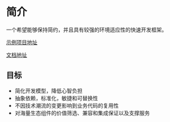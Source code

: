 # 简介

一个希望能够保持简约，并且具有较强的环境适应性的快速开发框架。

[示例项目地址](https://github.com/baihw/box-examples/tree/dev)

[文档地址](http://doc.box.wee0.com)




## 目标

- 简化开发模型，降低心智负担
- 抽象依赖，标准化，敏捷和可替换性
- 不因技术潮流的变更影响到业务代码的复用性
- 对海量生态组件的价值筛选、兼容和集成保证以及支撑服务

